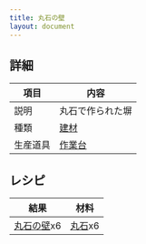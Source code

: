 ```yaml
---
title: 丸石の壁
layout: document
---
```

## 詳細

|項目|内容|
|---|---|
|説明|丸石で作られた塀|
|種類|[建材](建材)|
|生産道具|[作業台](作業台)|

## レシピ

|結果|材料|
|---|---|
|[丸石の壁](丸石の壁)x6|[丸石](丸石)x6|
